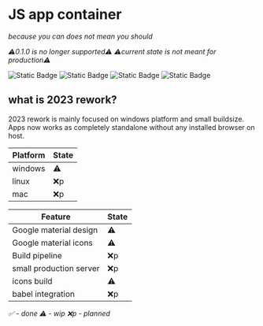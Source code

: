 # JS app container 
*because you can does not mean you should*

*⚠️0.1.0 is no longer supported⚠️*
*⚠️current state is not meant for production⚠️*

![Static Badge](https://badgen.net/static/source%20version/0.2.0/green?&scale=1.5)
![Static Badge](https://badgen.net/static/version/0.2.0/yellow?icon=windows&scale=1.5)
![Static Badge](https://badgen.net/static/version/0.1.0/red?icon=https://www.svgrepo.com/show/448236/linux.svg&scale=1.5)
![Static Badge](https://badgen.net/static/version/0.1.0/red?icon=apple&scale=1.5)


## what is 2023 rework?

2023 rework is mainly focused on windows platform and small buildsize. Apps now works as completely standalone without any installed browser on host.

|Platform|State |
|-------|------|
|windows| ⚠️   |
|linux  | ❌️p  |
|mac    | ❌️p  |

|Feature               |State |
|----------------------|------|
|Google material design|⚠️   |
|Google material icons|⚠️   |
|Build pipeline       |❌️p|
|small production server |❌️p|
|icons build  |⚠️ |
|babel integration|❌️p|
*✅️ - done ⚠️ - wip ❌️p - planned*
